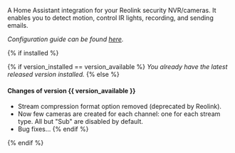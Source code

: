 A Home Assistant integration for your Reolink security NVR/cameras. It enables you to detect motion, control IR lights, recording, and sending emails.

*Configuration guide can be found [here](https://github.com/JimStar/reolink_cctv/blob/master/README.md).*


{% if installed %}

{% if version_installed == version_available  %}
*You already have the latest released version installed.*
{% else %}
#### Changes of version {{ version_available }}

- Stream compression format option removed (deprecated by Reolink).
- Now few cameras are created for each channel: one for each stream type. All but "Sub" are disabled by default.
- Bug fixes...
{% endif %}

{% endif %}
